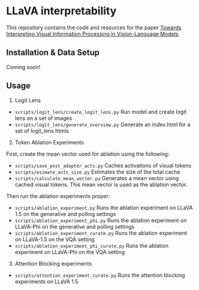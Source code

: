 # LLaVA interpretability
This repository contains the code and resources for the paper [Towards Interpreting Visual Information Processing in Vision-Language Models](https://arxiv.org/abs/2410.07149).

## Installation & Data Setup
Coming soon!

## Usage
1. Logit Lens
* `scripts/logit_lens/create_logit_lens.py` Run model and create logit lens on a set of images
* `scripts/logit_lens/generate_overview.py` Generate an index.html for a set of logit_lens htmls

2. Token Ablation Experiments

First, create the mean vector used for ablation using the following:
* `scripts/save_post_adapter_acts.py` Caches activations of visual tokens
* `scripts/esimate_acts_size.py` Estimates the size of the total cache
* `scripts/calculate_mean_vector.py` Generates a mean vector using cached visual tokens. This mean vector is used as the ablation vector.

Then run the ablation experiments proper:
* `scripts/ablation_experiment.py` Runs the ablation experiment on LLaVA 1.5 on the generative and polling settings
* `scripts/ablation_experiment_phi.py` Runs the ablation experiment on LLaVA-Phi on the generative and polling settings
* `scripts/ablation_experiment_curate.py` Runs the ablation experiment on LLaVA-1.5 on the VQA setting
* `scripts/ablation_experiment_phi_curate.py` Runs the ablation experiment on LLaVA-Phi on the VQA setting

3. Attention Blocking experiments
* `scripts/attention_experiment_curate.py` Runs the attention blocking experiments on LLaVA 1.5